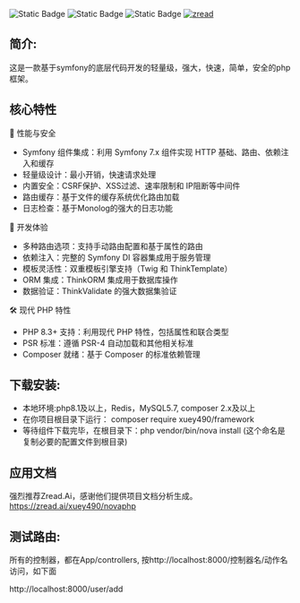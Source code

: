![Static Badge](https://img.shields.io/badge/%3E%3Dphp-8.1-green)    ![Static Badge](https://img.shields.io/badge/MIT-License-blue)  ![Static Badge](https://img.shields.io/badge/Symfony_7-green)     [![zread](https://img.shields.io/badge/Ask_Zread-_.svg?style=flat-square&color=00b0aa&labelColor=000000&logo=data%3Aimage%2Fsvg%2Bxml%3Bbase64%2CPHN2ZyB3aWR0aD0iMTYiIGhlaWdodD0iMTYiIHZpZXdCb3g9IjAgMCAxNiAxNiIgZmlsbD0ibm9uZSIgeG1sbnM9Imh0dHA6Ly93d3cudzMub3JnLzIwMDAvc3ZnIj4KPHBhdGggZD0iTTQuOTYxNTYgMS42MDAxSDIuMjQxNTZDMS44ODgxIDEuNjAwMSAxLjYwMTU2IDEuODg2NjQgMS42MDE1NiAyLjI0MDFWNC45NjAxQzEuNjAxNTYgNS4zMTM1NiAxLjg4ODEgNS42MDAxIDIuMjQxNTYgNS42MDAxSDQuOTYxNTZDNS4zMTUwMiA1LjYwMDEgNS42MDE1NiA1LjMxMzU2IDUuNjAxNTYgNC45NjAxVjIuMjQwMUM1LjYwMTU2IDEuODg2NjQgNS4zMTUwMiAxLjYwMDEgNC45NjE1NiAxLjYwMDFaIiBmaWxsPSIjZmZmIi8%2BCjxwYXRoIGQ9Ik00Ljk2MTU2IDEwLjM5OTlIMi4yNDE1NkMxLjg4ODEgMTAuMzk5OSAxLjYwMTU2IDEwLjY4NjQgMS42MDE1NiAxMS4wMzk5VjEzLjc1OTlDMS42MDE1NiAxNC4xMTM0IDEuODg4MSAxNC4zOTk5IDIuMjQxNTYgMTQuMzk5OUg0Ljk2MTU2QzUuMzE1MDIgMTQuMzk5OSA1LjYwMTU2IDE0LjExMzQgNS42MDE1NiAxMy43NTk5VjExLjAzOTlDNS42MDE1NiAxMC42ODY0IDUuMzE1MDIgMTAuMzk5OSA0Ljk2MTU2IDEwLjM5OTlaIiBmaWxsPSIjZmZmIi8%2BCjxwYXRoIGQ9Ik0xMy43NTg0IDEuNjAwMUgxMS4wMzg0QzEwLjY4NSAxLjYwMDEgMTAuMzk4NCAxLjg4NjY0IDEwLjM5ODQgMi4yNDAxVjQuOTYwMUMxMC4zOTg0IDUuMzEzNTYgMTAuNjg1IDUuNjAwMSAxMS4wMzg0IDUuNjAwMUgxMy43NTg0QzE0LjExMTkgNS42MDAxIDE0LjM5ODQgNS4zMTM1NiAxNC4zOTg0IDQuOTYwMVYyLjI0MDFDMTQuMzk4NCAxLjg4NjY0IDE0LjExMTkgMS42MDAxIDEzLjc1ODQgMS42MDAxWiIgZmlsbD0iI2ZmZiIvPgo8cGF0aCBkPSJNNCAxMkwxMiA0TDQgMTJaIiBmaWxsPSIjZmZmIi8%2BCjxwYXRoIGQ9Ik00IDEyTDEyIDQiIHN0cm9rZT0iI2ZmZiIgc3Ryb2tlLXdpZHRoPSIxLjUiIHN0cm9rZS1saW5lY2FwPSJyb3VuZCIvPgo8L3N2Zz4K&logoColor=ffffff)](https://zread.ai/xuey490/novaphp)
  

## 简介:
这是一款基于symfony的底层代码开发的轻量级，强大，快速，简单，安全的php框架。

## 核心特性
🚀 性能与安全
- 	Symfony 组件集成：利用 Symfony 7.x 组件实现 HTTP 基础、路由、依赖注入和缓存
- 	轻量级设计：最小开销，快速请求处理
- 	内置安全：CSRF保护、XSS过滤、速率限制和 IP阻断等中间件
- 	路由缓存：基于文件的缓存系统优化路由加载
- 	日志检查：基于Monolog的强大的日志功能
  
🔧 开发体验
- 	多种路由选项：支持手动路由配置和基于属性的路由
- 	依赖注入：完整的 Symfony DI 容器集成用于服务管理
- 	模板灵活性：双重模板引擎支持（Twig 和 ThinkTemplate）
- 	ORM 集成：ThinkORM 集成用于数据库操作
- 	数据验证：ThinkValidate 的强大数据集验证
  
🛠️ 现代 PHP 特性
- 	PHP 8.3+ 支持：利用现代 PHP 特性，包括属性和联合类型
- 	PSR 标准：遵循 PSR-4 自动加载和其他相关标准
- 	Composer 就绪：基于 Composer 的标准依赖管理

## 下载安装:
- 本地环境:php8.1及以上，Redis，MySQL5.7, composer 2.x及以上
- 在你项目根目录下运行： composer require xuey490/framework
- 等待组件下载完毕，在根目录下：php vendor/bin/nova install (这个命名是复制必要的配置文件到根目录)

## 应用文档
强烈推荐Zread.Ai，感谢他们提供项目文档分析生成。https://zread.ai/xuey490/novaphp

## 测试路由:
所有的控制器，都在App/controllers, 按http://localhost:8000/控制器名/动作名  访问，如下面

http://localhost:8000/user/add
